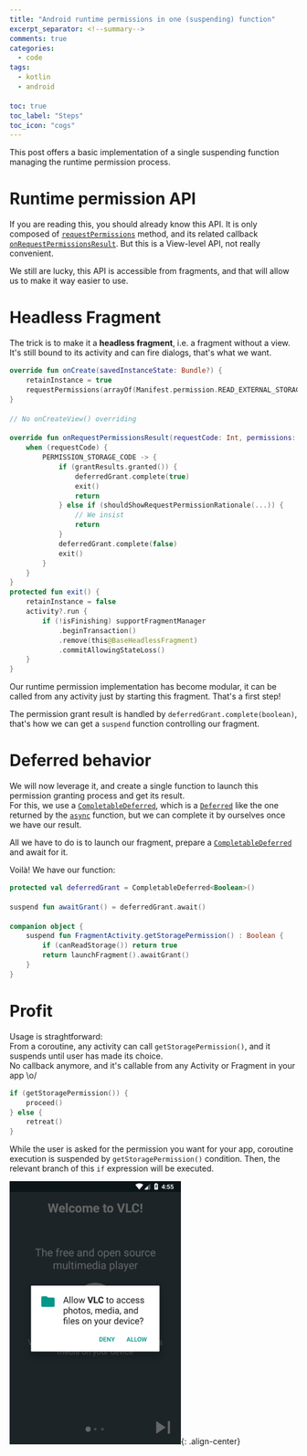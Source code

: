 ```yaml
---
title: "Android runtime permissions in one (suspending) function"
excerpt_separator: <!--summary-->
comments: true
categories:
  - code
tags:
  - kotlin
  - android

toc: true
toc_label: "Steps"
toc_icon: "cogs"
---
```

This post offers a basic implementation of a single suspending function managing the runtime permission process.
<!--summary-->

# Runtime permission API

If you are reading this, you should already know this API. It is only composed of [`requestPermissions`](https://developer.android.com/reference/android/support/v4/app/ActivityCompat.html#requestpermissions) method, and its related callback [`onRequestPermissionsResult`](https://developer.android.com/reference/android/support/v4/app/ActivityCompat.OnRequestPermissionsResultCallback.html#onRequestPermissionsResult(int,%20java.lang.String[],%20int[])). But this is a View-level API, not really convenient.

We still are lucky, this API is accessible from fragments, and that will allow us to make it way easier to use.

# Headless Fragment

The trick is to make it a **headless fragment**, i.e. a fragment without a view. It's still bound to its activity and can fire dialogs, that's what we want.

```kotlin
override fun onCreate(savedInstanceState: Bundle?) {
    retainInstance = true
    requestPermissions(arrayOf(Manifest.permission.READ_EXTERNAL_STORAGE), PERMISSION_STORAGE_CODE)
}

// No onCreateView() overriding

override fun onRequestPermissionsResult(requestCode: Int, permissions: Array<String>, grantResults: PermissionResults) {
    when (requestCode) {
        PERMISSION_STORAGE_CODE -> {
            if (grantResults.granted()) {
                deferredGrant.complete(true)
                exit()
                return
            } else if (shouldShowRequestPermissionRationale(...)) {
                // We insist
                return
            }
            deferredGrant.complete(false)
            exit()
        }
    }
}
protected fun exit() {
    retainInstance = false
    activity?.run {
        if (!isFinishing) supportFragmentManager
            .beginTransaction()
            .remove(this@BaseHeadlessFragment)
            .commitAllowingStateLoss()
    }
}
```

Our runtime permission implementation has become modular, it can be called from any activity just by starting this fragment. That's a first step!

The permission grant result is handled by `deferredGrant.complete(boolean)`, that's how we can get a `suspend` function controlling our fragment.

# Deferred behavior

We will now leverage it, and create a single function to launch this permission granting process and get its result.  
For this, we use a  [`CompletableDeferred`], which is a [`Deferred`](https://kotlin.github.io/kotlinx.coroutines/kotlinx-coroutines-core/kotlinx.coroutines/-deferred/index.html) like the one returned by the [`async`](https://kotlin.github.io/kotlinx.coroutines/kotlinx-coroutines-core/kotlinx.coroutines/async.html) function, but we can complete it by ourselves once we have our result.

All we have to do is to launch our fragment, prepare a [`CompletableDeferred`] and await for it.

Voilà! We have our function:

```kotlin
protected val deferredGrant = CompletableDeferred<Boolean>()

suspend fun awaitGrant() = deferredGrant.await()

companion object {
    suspend fun FragmentActivity.getStoragePermission() : Boolean {
        if (canReadStorage()) return true
        return launchFragment().awaitGrant()
    }
}
```

# Profit

Usage is straghtforward:  
From a coroutine, any activity can call `getStoragePermission()`, and it suspends until user has made its choice.  
No callback anymore, and it's callable from any Activity or Fragment in your app \o/

```kotlin
if (getStoragePermission()) {
    proceed()
} else {
    retreat()
}
```

While the user is asked for the permission you want for your app, coroutine execution is suspended by `getStoragePermission()` condition. Then, the relevant branch of this `if` expression will be executed.

![Permission dialog](/assets/images/permissions/permission-dialog.png){: .align-center}

[`CompletableDeferred`]: https://kotlin.github.io/kotlinx.coroutines/kotlinx-coroutines-core/kotlinx.coroutines/-completable-deferred/